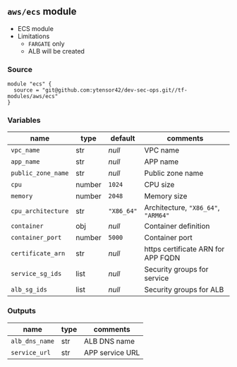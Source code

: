 ## `aws/ecs` module

- ECS module
- Limitations
  - `FARGATE` only
  - ALB will be created

### Source
  ```
  module "ecs" {
    source = "git@github.com:ytensor42/dev-sec-ops.git//tf-modules/aws/ecs"
  }
  ```

### Variables

  |name|type|default|comments|
  |---|---|---|---|
  |`vpc_name`|str|_null_|VPC name|
  |`app_name`|str|_null_|APP name|
  |`public_zone_name`|str|_null_|Public zone name|
  |`cpu`|number|`1024`|CPU size|
  |`memory`|number|`2048`|Memory size|
  |`cpu_architecture`|str|`"X86_64"`|Architecture, `"X86_64"`, `"ARM64"`|
  |`container`|obj|_null_|Container definition|
  |`container_port`|number|`5000`|Container port|
  |`certificate_arn`|str|_null_|https certificate ARN for APP FQDN|
  |`service_sg_ids`|list|_null_|Security groups for service|
  |`alb_sg_ids`|list|_null_|Security groups for ALB|

### Outputs

  |name|type|comments|
  |----|----|--------|
  |`alb_dns_name`|str|ALB DNS name|
  |`service_url`|str|APP service URL|
